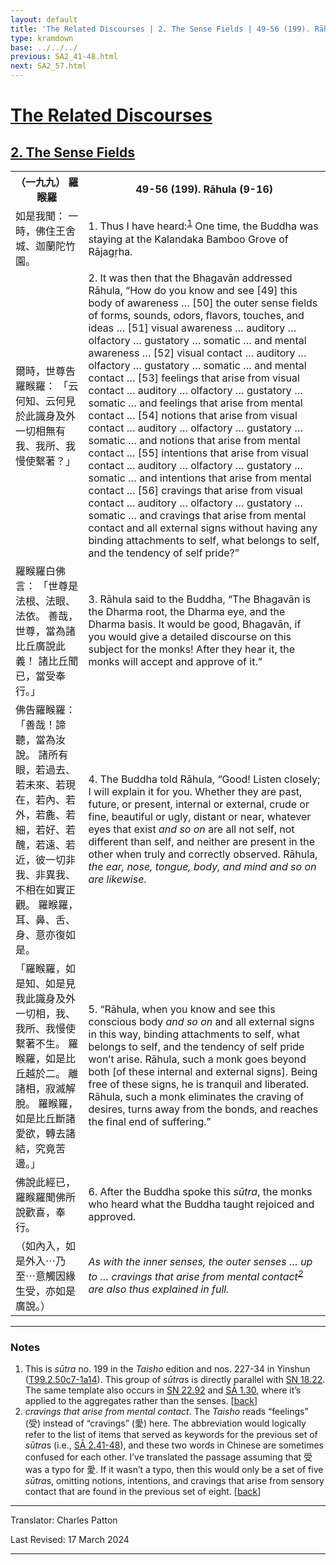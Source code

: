 ```yaml
---
layout: default
title: 'The Related Discourses | 2. The Sense Fields | 49-56 (199). Rāhula (9-16)'
type: kramdown
base: ../../../
previous: SA2_41-48.html
next: SA2_57.html
---
```


<h1><a href='../index.html'>The Related Discourses</a></h1>
<h2><a href='index.html'>2. The Sense Fields</a></h2>

<table class="trans">
  <th class='ch'>（一九九） 羅睺羅</th>
  <th class='en'>49-56 (199). Rāhula (9-16)</th>
  <tr>
    <td title='t99.2.50c27'>如是我聞： 一時，佛住王舍城、迦蘭陀竹園。</td>
    <td id='p1'>1. Thus I have heard:<sup id="ref1"><a href="#n1">1</a></sup> One time, the Buddha was staying at the Kalandaka Bamboo Grove of Rājagṛha.</td>
  </tr>
  <tr>
    <td title='t99.2.50c28'>爾時，世尊告羅睺羅： 「云何知、云何見於此識身及外一切相無有我、我所、我慢使繫著？」</td>
    <td id='p2'>2. It was then that the Bhagavān addressed Rāhula, “How do you know and see [49] this body of awareness … [50] the outer sense fields of forms, sounds, odors, flavors, touches, and ideas … [51] visual awareness … auditory … olfactory … gustatory … somatic … and mental awareness … [52] visual contact … auditory … olfactory … gustatory … somatic … and mental contact … [53] feelings that arise from visual contact … auditory … olfactory … gustatory … somatic … and feelings that arise from mental contact … [54] notions that arise from visual contact … auditory … olfactory … gustatory … somatic … and notions that arise from mental contact … [55] intentions that arise from visual contact … auditory … olfactory … gustatory … somatic … and intentions that arise from mental contact … [56] cravings that arise from visual contact … auditory … olfactory … gustatory … somatic … and cravings that arise from mental contact and all external signs without having any binding attachments to self, what belongs to self, and the tendency of self pride?”</td>
  </tr>
  <tr>
    <td title='t99.2.51a1'>羅睺羅白佛言： 「世尊是法根、法眼、法依。 善哉，世尊，當為諸比丘廣說此義！ 諸比丘聞已，當受奉行。」</td>
    <td id='p3'>3. Rāhula said to the Buddha, “The Bhagavān is the Dharma root, the Dharma eye, and the Dharma basis. It would be good, Bhagavān, if you would give a detailed discourse on this subject for the monks! After they hear it, the monks will accept and approve of it.”</td>
  </tr>
  <tr>
    <td title='t99.2.51a3'>佛告羅睺羅： 「善哉！諦聽，當為汝說。 諸所有眼，若過去、若未來、若現在，若內、若外，若麁、若細，若好、若醜，若遠、若近，彼一切非我、非異我、不相在如實正觀。 羅睺羅，耳、鼻、舌、身、意亦復如是。</td>
    <td id='p4'>4. The Buddha told Rāhula, “Good! Listen closely; I will explain it for you. Whether they are past, future, or present, internal or external, crude or fine, beautiful or ugly, distant or near, whatever eyes that exist <em>and so on</em> are all not self, not different than self, and neither are present in the other when truly and correctly observed. Rāhula, <em>the ear, nose, tongue, body, and mind and so on are likewise</em>.</td>
  </tr>
  <tr>
    <td title='t99.2.51a7'>「羅睺羅，如是知、如是見我此識身及外一切相，我、我所、我慢使繫著不生。 羅睺羅，如是比丘越於二。 離諸相，寂滅解脫。 羅睺羅，如是比丘斷諸愛欲，轉去諸結，究竟苦邊。」</td>
    <td id='p5'>5. “Rāhula, when you know and see this conscious body <em>and so on</em> and all external signs in this way, binding attachments to self, what belongs to self, and the tendency of self pride won’t arise. Rāhula, such a monk goes beyond both [of these internal and external signs]. Being free of these signs, he is tranquil and liberated. Rāhula, such a monk eliminates the craving of desires, turns away from the bonds, and reaches the final end of suffering.”</td>
  </tr>
  <tr>
    <td title='t99.2.51a11'>佛說此經已，羅睺羅聞佛所說歡喜，奉行。</td>
    <td id='p6'>6. After the Buddha spoke this <em>sūtra</em>, the monks who heard what the Buddha taught rejoiced and approved.</td>
  </tr>
  <tr>
    <td title='t99.2.51a13'>（如內入，如是外入⋯乃至⋯意觸因緣生受，亦如是廣說。）</td>
    <td><em>As with the inner senses, the outer senses … up to … cravings that arise from mental contact<sup id="ref2"><a href="#n2">2</a></sup> are also thus explained in full.</em></td>
  </tr>
</table>

<hr/>

<h3 id="notes">Notes</h3>

<ol>
<li id="n1">This is <em>sūtra</em> no. 199 in the <cite>Taisho</cite> edition and nos. 227-34 in Yinshun (<a href="https://cbetaonline.dila.edu.tw/zh/T02n0099_p0050c27" target="_blank">T99.2.50c7-1a14</a>). This group of <em>sūtra</em>s is directly parallel with <a href="https://suttacentral.net/sn18.22" target="_blank">SN 18.22</a>. The same template also occurs in <a href="https://suttacentral.net/sn22.92" target="_blank">SN 22.92</a> and <a href="../01/SA1_30.html" target="_blank">SĀ 1.30</a>, where it’s applied to the aggregates rather than the senses. [<a href="#ref1">back</a>]</li>
<li id="n2"><em>cravings that arise from mental contact</em>. The <cite>Taisho</cite> reads “feelings” (受) instead of “cravings” (愛) here. The abbreviation would logically refer to the list of items that served as keywords for the previous set of <em>sūtra</em>s (i.e., <a href="../02/SA2_41-48.html" target="_blank">SĀ 2.41-48</a>), and these two words in Chinese are sometimes confused for each other. I’ve translated the passage assuming that 受 was a typo for 愛. If it wasn’t a typo, then this would only be a set of five <em>sūtra</em>s, omitting notions, intentions, and cravings that arise from sensory contact that are found in the previous set of eight. [<a href="#ref2">back</a>]</li>
</ol>
<hr/>

<p class="translator">Translator: Charles Patton</p>
<p class='revised'>Last Revised: 17 March 2024</p>

<hr/>